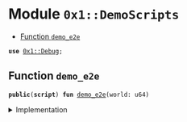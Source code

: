 
<a name="0x1_DemoScripts"></a>

# Module `0x1::DemoScripts`



-  [Function `demo_e2e`](#0x1_DemoScripts_demo_e2e)


<pre><code><b>use</b> <a href="Debug.md#0x1_Debug">0x1::Debug</a>;
</code></pre>



<a name="0x1_DemoScripts_demo_e2e"></a>

## Function `demo_e2e`



<pre><code><b>public</b>(<b>script</b>) <b>fun</b> <a href="ol_demo_e2e.md#0x1_DemoScripts_demo_e2e">demo_e2e</a>(world: u64)
</code></pre>



<details>
<summary>Implementation</summary>


<pre><code><b>public</b>(<b>script</b>) <b>fun</b> <a href="ol_demo_e2e.md#0x1_DemoScripts_demo_e2e">demo_e2e</a> (world: u64) {
    print(&0x0000000000000000000000000011e110); // Hello!
    print(&world); // World!
}
</code></pre>



</details>


[//]: # ("File containing references which can be used from documentation")
[ACCESS_CONTROL]: https://github.com/diem/dip/blob/main/dips/dip-2.md
[ROLE]: https://github.com/diem/dip/blob/main/dips/dip-2.md#roles
[PERMISSION]: https://github.com/diem/dip/blob/main/dips/dip-2.md#permissions
